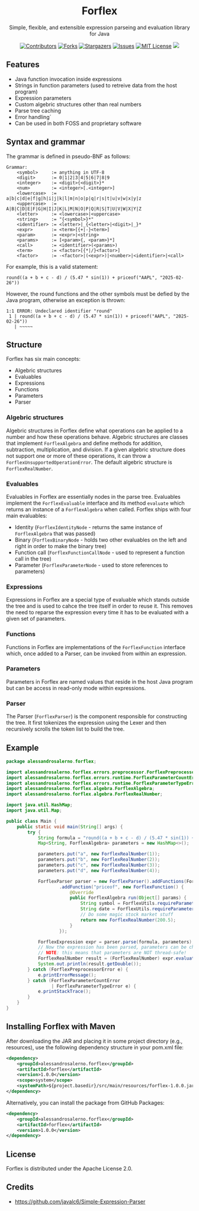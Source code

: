 <p align="center">
    <h1 align="center">Forflex</h1>
    <p align="center"> Simple, flexible, and extensible expression parseing and evaluation library for Java </p>
</p>

<div align="center">

[contributors-shield]: https://img.shields.io/github/contributors/Alessandro-Salerno/Forflex.svg?style=flat-square
[contributors-url]: https://github.com/Alessandro-Salerno/Forflex/graphs/contributors
[forks-shield]: https://img.shields.io/github/forks/Alessandro-Salerno/Forflex.svg?style=flat-square
[forks-url]: https://github.com/Alessandro-Salerno/Forflex/network/members
[stars-shield]: https://img.shields.io/github/stars/Alessandro-Salerno/Forflex.svg?style=flat-square
[stars-url]: https://github.com/Alessandro-Salerno/Forflex/stargazers
[issues-shield]: https://img.shields.io/github/issues/Alessandro-Salerno/Forflex.svg?style=flat-square
[issues-url]: https://github.com/Alessandro-Salerno/Forflex/issues
[license-shield]: https://img.shields.io/github/license/Alessandro-Salerno/Forflex.svg?style=flat-square
[license-url]: https://github.com/Alessandro-Salerno/Forflex/blob/master/LICENSE.txt

[![Contributors][contributors-shield]][contributors-url]
[![Forks][forks-shield]][forks-url]
[![Stargazers][stars-shield]][stars-url]
[![Issues][issues-shield]][issues-url]
[![MIT License][license-shield]][license-url]
![](https://tokei.rs/b1/github/Alessandro-Salerno/Forflex)

</div>

## Features
- Java function invocation inside expressions
- Strings in function parameters (used to retreive data from the host program)
- Expression parameters
- Custom algebric structures other than real numbers
- Parse tree caching
- Error handling`
- Can be used in both FOSS and proprietary software

## Syntax and grammar
The grammar is defined in pseudo-BNF as follows:
```
Grammar:
    <symbol>     := anything in UTF-8
    <digit>      := 0|1|2|3|4|5|6|7|8|9
    <integer>    := <digit>{<digit>}*
    <num>        := <integer>[.<integer>]
    <lowercase>  := a|b|c|d|e|f|g|h|i|j|k|l|m|n|o|p|q|r|s|t|u|v|w|x|y|z
    <uppercase>  := A|B|C|D|E|F|G|H|I|J|K|L|M|N|O|P|Q|R|S|T|U|V|W|X|Y|Z
    <letter>     := <lowercase>|<uppercase>
    <string>     := "{<symbol>}*"
    <identifier> := <letter>|_{<letter>|<digit>|_}*
    <expr>       := <term>[{+|-}<term>]
    <param>      := <expr>|<string>
    <params>     := [<param>{, <param>}*]
    <call>       := <identifier>(<params>)
    <term>       := <factor>[{*|/}<factor>]
    <factor>     := -<factor>|(<expr>)|<number>|<identifier>|<call>
```

For example, this is a valid statement:
```
round((a + b + c - d) / (5.47 * sin(1)) + priceof("AAPL", "2025-02-26"))
```
However, the round functions and the other symbols must be defied by the Java program, otherwise an exception is thrown:
```
1:1 ERROR: Undeclared identifier "round"
 1 | round((a + b + c - d) / (5.47 * sin(1)) + priceof("AAPL", "2025-02-26"))
   | ~~~~~
```

## Structure
Forflex has six main concepts:
- Algebric structures
- Evaluables
- Expressions
- Functions
- Parameters
- Parser

### Algebric structures
Algebric structures in Forflex define what operations can be applied to a number and how these operations behave. Algebric structures are classes that implement `ForflexAlgebra` and define methods for addition, subtraction, multiplication, and division. If a given algebric structure does not support one or more of these operations, it can throw a `ForflexUnsupportedOperationError`. The default algebric structure is `ForflexRealNumber`.

### Evaluables
Evaluables in Forflex are essentially nodes in the parse tree. Evaluables implement the `ForflexEvaluable` interface and its method `evaluate` which returns an instance of a `ForflexAlgebra` when called.
Forflex ships with four main evaluables:
- Identity (`ForflexIdentityNode` - returns the same instance of `ForflexAlgebra` that was passed)
- Binary (`ForflexBinaryNode` - holds two other evaluables on the left and right in order to make the binary tree)
- Function call (`ForflexFunctionCallNode` - used to represent a function call in the tree)
- Parameter (`ForflexParameterNode` - used to store references to parameters)

### Expressions
Expressions in Forflex are a special type of evaluable which stands outside the tree and is used to cahce the tree itself in order to reuse it. This removes the need to reparse the expression every time it has to be evaluated with a given set of parameters.

### Functions
Functions in Forflex are implementations of the `ForflexFunction` interface which, once added to a Parser, can be invoked from within an expression.

### Parameters
Parameters in Forflex are named values that reside in the host Java program but can be access in read-only mode within expressions.

### Parser
The Parser (`ForflexParser`) is the component responsible for constructing the tree. It first tokenizes the expression using the Lexer and then recursively scrolls the token list to build the tree.

## Example

```java
package alessandrosalerno.forflex;

import alessandrosalerno.forflex.errors.preprocessor.ForflexPreprocessorError;
import alessandrosalerno.forflex.errors.runtime.ForflexParameterCountError;
import alessandrosalerno.forflex.errors.runtime.ForflexParameterTypeError;
import alessandrosalerno.forflex.algebra.ForflexAlgebra;
import alessandrosalerno.forflex.algebra.ForflexRealNumber;

import java.util.HashMap;
import java.util.Map;

public class Main {
    public static void main(String[] args) {
        try {
            String formula = "round((a + b + c - d) / (5.47 * sin(1)) + priceof(\"AAPL\", \"2025-02-26\"))";
            Map<String, ForflexAlgebra> parameters = new HashMap<>();

            parameters.put("a", new ForflexRealNumber(1));
            parameters.put("b", new ForflexRealNumber(2));
            parameters.put("c", new ForflexRealNumber(3));
            parameters.put("d", new ForflexRealNumber(4));

            ForflexParser parser = new ForflexParser().addFunctions(ForflexUtils.DEFAULT_FUNCTIONS)
                    .addFunction("priceof", new ForflexFunction() {
                        @Override
                        public ForflexAlgebra run(Object[] params) {
                            String symbol = ForflexUtils.requireParameterType(params, 0, String.class);
                            String date = ForflexUtils.requireParameterType(params, 1, String.class);
                            // Do some magic stock market stuff
                            return new ForflexRealNumber(200.5);
                        }
                    });

            ForflexExpression expr = parser.parse(formula, parameters);
            // Now the expression has been parsed, parameters can be changed at any time
            // NOTE: this means that parameters are NOT thread-safe!
            ForflexRealNumber result = (ForflexRealNumber) expr.evaluate();
            System.out.println(result.getDouble());
        } catch (ForflexPreprocessorError e) {
            e.printErrorMessage();
        } catch (ForflexParameterCountError
                 | ForflexParameterTypeError e) {
            e.printStackTrace();
        }
    }
}
```

## Installing Forflex with Maven
After downloading the JAR and placing it in some project directory (e.g., resources), use the following dependency structure in your pom.xml file:
```xml
<dependency>
    <groupId>alessandrosalerno.forflex</groupId>
    <artifactId>forflex</artifactId>
    <version>1.0.0</version>
    <scope>system</scope>
    <systemPath>${project.basedir}/src/main/resources/forflex-1.0.0.jar</systemPath>
</dependency>
```
Alternatively, you can install the package from GitHub Packages:
```xml
<dependency>
    <groupId>alessandrosalerno.forflex</groupId>
    <artifactId>forflex</artifactId>
    <version>1.0.0</version>
</dependency>
```

## License
Forflex is distributed under the Apache License 2.0.

## Credits
- https://github.com/javalc6/Simple-Expression-Parser
